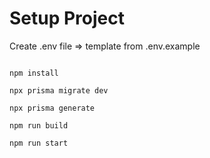 # Setup Project

Create .env file => template from .env.example


```shell

npm install

npx prisma migrate dev

npx prisma generate

npm run build

npm run start

```